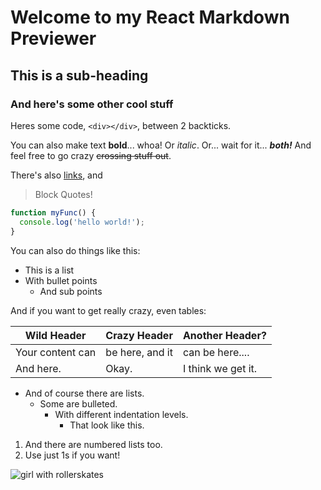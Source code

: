 
# Welcome to my React Markdown Previewer

## This is a sub-heading

### And here's some other cool stuff

Heres some code, `<div></div>`, between 2 backticks.

You can also make text **bold**... whoa!
Or _italic_.
Or... wait for it... **_both!_**
And feel free to go crazy ~~crossing stuff out~~.

There's also [links](https://www.freecodecamp.org), and
> Block Quotes!

```js
function myFunc() {
  console.log('hello world!');
}
```

You can also do things like this:

- This is a list
- With bullet points
  - And sub points

And if you want to get really crazy, even tables:

Wild Header | Crazy Header | Another Header?
------------ | ------------- | -------------
Your content can | be here, and it | can be here....
And here. | Okay. | I think we get it.

- And of course there are lists.
  - Some are bulleted.
    - With different indentation levels.
      - That look like this.

1. And there are numbered lists too.
1. Use just 1s if you want!

![girl with rollerskates](https://cdn.pixabay.com/photo/2020/09/02/18/03/girl-5539094_1280.jpg 'Girl with rollerskates')
